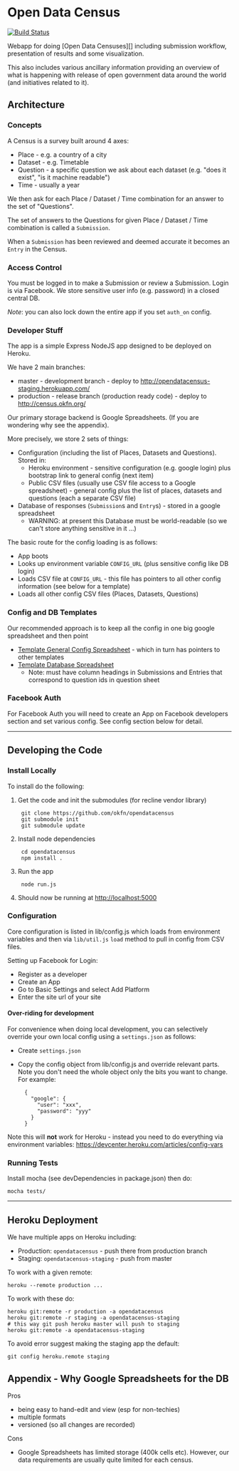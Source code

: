 # Open Data Census

[![Build Status](https://travis-ci.org/okfn/opendatacensus.png?branch=master)](https://travis-ci.org/okfn/opendatacensus)

Webapp for doing [Open Data Censuses][] including submission workflow,
presentation of results and some visualization.

[Open Data Census]: http://census.okfn.org/

This also includes various ancillary information providing an overview of what
is happening with release of open government data around the world (and
initiatives related to it).

## Architecture

### Concepts

A Census is a survey built around 4 axes:

* Place - e.g. a country of a city
* Dataset - e.g. Timetable
* Question - a specific question we ask about each dataset (e.g. "does it exist", "is it machine readable")
* Time - usually a year

We then ask for each Place / Dataset / Time combination for an answer to the set of "Questions".

The set of answers to the Questions for given Place / Dataset / Time combination is called a `Submission`.

When a `Submission` has been reviewed and deemed accurate it becomes an `Entry` in the Census. 

### Access Control

You must be logged in to make a Submission or review a Submission. Login is via
Facebook. We store sensitive user info (e.g. password) in a closed central DB.

*Note*: you can also lock down the entire app if you set `auth_on` config.

### Developer Stuff

The app is a simple Express NodeJS app designed to be deployed on Heroku.

We have 2 main branches:

* master - development branch - deploy to <http://opendatacensus-staging.herokuapp.com/>
* production - release branch (production ready code) - deploy to <http://census.okfn.org/>

Our primary storage backend is Google Spreadsheets. (If you are wondering why see the appendix).

More precisely, we store 2 sets of things:

* Configuration (including the list of Places, Datasets and Questions). Stored in:
  * Heroku environment - sensitive configuration (e.g. google login) plus
    bootstrap link to general config (next item)
  * Public CSV files (usually use CSV file access to a Google spreadsheet) -
    general config plus the list of places, datasets and questions (each a
    separate CSV file)
* Database of responses (`Submission`s and `Entry`s) - stored in a google
  spreadsheet
  * WARNING: at present this Database must be world-readable (so we can't store
    anything sensitive in it ...)

The basic route for the config loading is as follows:

* App boots
* Looks up environment variable `CONFIG_URL` (plus sensitive config like DB
  login)
* Loads CSV file at `CONFIG_URL` - this file has pointers to all other config
  information (see below for a template)
* Loads all other config CSV files (Places, Datasets, Questions)


### Config and DB Templates

Our recommended approach is to keep all the config in one big google spreadsheet and then point 

* [Template General Config Spreadsheet][config] - which in turn has pointers to other templates
* [Template Database Spreadsheet][db-template]
  * Note: must have column headings in Submissions and Entries that correspond
    to question ids in question sheet

[config]: https://docs.google.com/a/okfn.org/spreadsheet/ccc?key=0AqR8dXc6Ji4JdG5FYWF5M0o1cHBvQkZLTUdOYWtlNmc#gid=0
[db-template]: https://docs.google.com/a/okfn.org/spreadsheet/ccc?key=0AqR8dXc6Ji4JdFgwSjlabk0wY3NfT2owbktCME5MY2c&usp=drive_web

### Facebook Auth

For Facebook Auth you will need to create an App on Facebook developers section
and set various config. See config section below for detail.

------

## Developing the Code

### Install Locally

To install do the following:

1. Get the code and init the submodules (for recline vendor library)

        git clone https://github.com/okfn/opendatacensus
        git submodule init
        git submodule update

2. Install node dependencies

        cd opendatacensus
        npm install .

3. Run the app

        node run.js

4. Should now be running at <http://localhost:5000>


### Configuration

Core configuration is listed in lib/config.js which loads from environment
variables and then via `lib/util.js` `load` method to pull in config from CSV
files.

Setting up Facebook for Login:

* Register as a developer
* Create an App
* Go to Basic Settings and select Add Platform
* Enter the site url of your site

#### Over-riding for development

For convenience when doing local development, you can selectively override your
own local config using a `settings.json` as follows:

* Create `settings.json`
* Copy the config object from lib/config.js and override relevant parts. Note
  you don't need the whole object only the bits you want to change. For example:

        {
          "google": {
            "user": "xxx",
            "password": "yyy"
          }
        }

Note this will **not** work for Heroku - instead you need to do everything via
environment variables: https://devcenter.heroku.com/articles/config-vars

### Running Tests

Install mocha (see devDependencies in package.json) then do:

    mocha tests/

------

## Heroku Deployment

We have multiple apps on Heroku including:

* Production: `opendatacensus` - push there from production branch
* Staging: `opendatacensus-staging` - push from master

To work with a given remote:

    heroku --remote production ...

To work with these do:

    heroku git:remote -r production -a opendatacensus
    heroku git:remote -r staging -a opendatacensus-staging
    # this way git push heroku master will push to staging
    heroku git:remote -a opendatacensus-staging

To avoid error suggest making the staging app the default:

    git config heroku.remote staging

## Appendix - Why Google Spreadsheets for the DB

Pros

* being easy to hand-edit and view (esp for non-techies)
* multiple formats
* versioned (so all changes are recorded)

Cons

* Google Spreadsheets has limited storage (400k cells etc). However, our data
  requirements are usually quite limited for each census.

